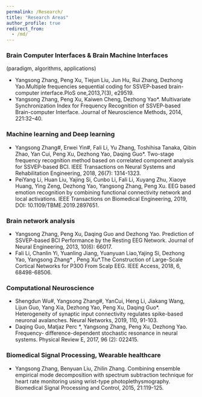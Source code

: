 ```yaml
---
permalink: /Research/
title: "Research Areas"
author_profile: true
redirect_from: 
  - /md/
---
```



### Brain Computer Interfaces & Brain Machine Interfaces 
(paradigm, algorithms, applications)

- Yangsong Zhang, Peng Xu, Tiejun Liu, Jun Hu, Rui Zhang, Dezhong Yao.Multiple frequencies sequential coding for SSVEP-based brain-computer interface.PloS one,2013,7(3), e29519.
- Yangsong Zhang, Peng Xu, Kaiwen Cheng, Dezhong Yao*. Multivariate Synchronization Index for Frequency Recognition of SSVEP-based Brain-computer Interface. Journal of Neuroscience Methods, 2014, 221:32–40. 

### Machine learning and Deep learning
- Yangsong Zhang#, Erwei Yin#, Fali Li, Yu Zhang, Toshihisa Tanaka, Qibin Zhao, Yan Cui, Peng Xu, Dezhong Yao, Daqing Guo*. Two-stage frequency recognition method based on correlated component analysis for SSVEP-based BCI. IEEE Transactions on Neural Systems and Rehabilitation Engineering, 2018, 26(7): 1314-1323. 
- PeiYang Li, Huan Liu, Yajing Si, Cunbo Li, Fali Li, Xuyang Zhu, Xiaoye Huang, Ying Zeng, Dezhong Yao, Yangsong Zhang, Peng Xu. EEG based emotion recognition by combining functional connectivity network and local activations. IEEE Transactions on Biomedical Engineering, 2019, DOI: 10.1109/TBME.2019.2897651.

### Brain network analysis

- Yangsong Zhang, Peng Xu, Daqing Guo and Dezhong Yao. Prediction of SSVEP-based BCI Performance by the Resting EEG Network. Journal of Neural Engineering, 2013, 10(6): 66017.
- Fali Li, Chanlin Yi, Yuanling Jiang, Yuanyuan Liao,Yajing Si, Dezhong Yao, Yangsong Zhang* , Peng Xu*.The Construction of Large-Scale Cortical Networks for P300 From Scalp EEG. IEEE Access, 2018, 6, 68498-68506.

### Computational Neuroscience

- Shengdun Wu#, Yangsong Zhang#, YanCui, Heng Li, Jiakang Wang, Lijun Guo, Yang Xia, Dezhong Yao, Peng Xu, Daqing Guo*. Heterogeneity of synaptic input connectivity regulates spike-based neuronal avalanches. Neural Networks, 2019, 110, 91-103.
- Daqing Guo, Matjaz Perc *, Yangsong Zhang, Peng Xu, Dezhong Yao. Frequency- difference-dependent stochastic resonance in neural systems. Physical Review E, 2017, 96 (2): 022415.

### Biomedical Signal Processing, Wearable healthcare

- Yangsong Zhang, Benyuan Liu, Zhilin Zhang. Combining ensemble empirical mode decomposition with spectrum subtraction technique for heart rate monitoring using wrist-type photoplethysmography. Biomedical Signal Processing and Control, 2015, 21:119-125. 


